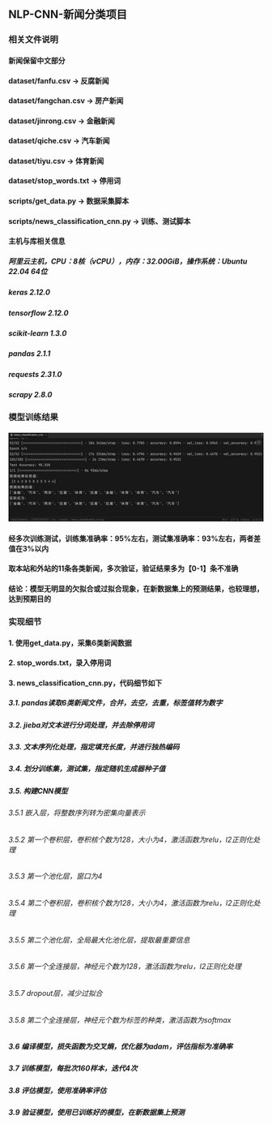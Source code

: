 ## NLP-CNN-新闻分类项目 
   
   
### 相关文件说明 
#### 新闻保留中文部分 
#### dataset/fanfu.csv -> 反腐新闻 
#### dataset/fangchan.csv -> 房产新闻 
#### dataset/jinrong.csv -> 金融新闻 
#### dataset/qiche.csv -> 汽车新闻 
#### dataset/tiyu.csv -> 体育新闻 
#### dataset/stop_words.txt -> 停用词 
#### scripts/get_data.py -> 数据采集脚本  
#### scripts/news_classification_cnn.py -> 训练、测试脚本 
   
   
#### 主机与库相关信息 
##### 阿里云主机，CPU：8核（vCPU），内存：32.00GiB，操作系统：Ubuntu 22.04 64位 
##### keras                     2.12.0 
##### tensorflow                2.12.0 
##### scikit-learn              1.3.0 
##### pandas                    2.1.1 
##### requests                  2.31.0 
##### scrapy                    2.8.0 
   
   
### 模型训练结果 
#### ![测试训练结果](./src/dataset/train_test_result.png) 
#### 经多次训练测试，训练集准确率：95%左右，测试集准确率：93%左右，两者差值在3%以内  
#### 取本站和外站的11条各类新闻，多次验证，验证结果多为【0-1】条不准确 
#### 结论：模型无明显的欠拟合或过拟合现象，在新数据集上的预测结果，也较理想，达到预期目的 
   
   
### 实现细节 
#### 1. 使用get_data.py，采集6类新闻数据 
#### 2. stop_words.txt，录入停用词 
#### 3. news_classification_cnn.py，代码细节如下 
##### *3.1. pandas读取6类新闻文件，合并，去空，去重，标签值转为数字* 
##### *3.2. jieba对文本进行分词处理，并去除停用词* 
##### *3.3. 文本序列化处理，指定填充长度，并进行独热编码* 
##### *3.4. 划分训练集，测试集，指定随机生成器种子值* 
##### *3.5. 构建CNN模型* 
###### *3.5.1 嵌入层，将整数序列转为密集向量表示* 
###### *3.5.2 第一个卷积层，卷积核个数为128，大小为4，激活函数为relu，l2正则化处理* 
###### *3.5.3 第一个池化层，窗口为4* 
###### *3.5.4 第二个卷积层，卷积核个数为128，大小为4，激活函数为relu，l2正则化处理* 
###### *3.5.5 第二个池化层，全局最大化池化层，提取最重要信息* 
###### *3.5.6 第一个全连接层，神经元个数为128，激活函数为relu，l2正则化处理* 
###### *3.5.7 dropout层，减少过拟合* 
###### *3.5.8 第二个全连接层，神经元个数为标签的种类，激活函数为softmax* 
##### *3.6 编译模型，损失函数为交叉熵，优化器为adam，评估指标为准确率* 
##### *3.7 训练模型，每批次160样本，迭代4次* 
##### *3.8 评估模型，使用准确率评估* 
##### *3.9 验证模型，使用已训练好的模型，在新数据集上预测* 

